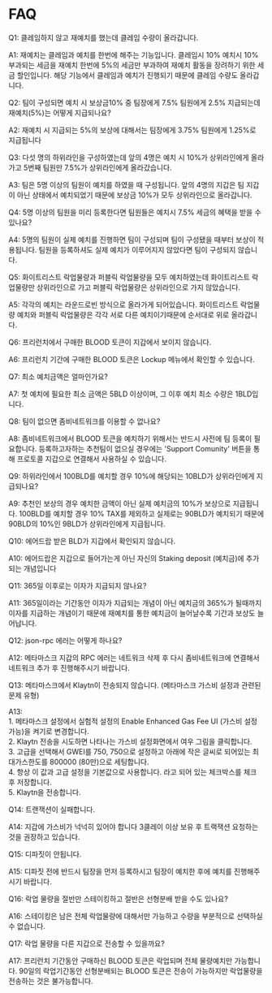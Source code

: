 # FAQ

Q1: 클레임하지 않고 재예치를 했는데 클레임 수량이 올라갑니다.

A1: 재예치는 클레임과 예치를 한번에 해주는 기능입니다. 클레임시 10% 예치시 10% 부과되는 세금을 재예치 한번에 5%의 세금만 부과하여 재예치 활동을 장려하기 위한 세금 할인입니다. 해당 기능에서 클레임과 예치가 진행되기 때문에 클레임 수량도 올라갑니다.

Q2: 팀이 구성되면 예치 시 보상금10% 중 팀장에게 7.5% 팀원에게 2.5% 지급되는데 재예치(5%)는 어떻게 지급되나요?

A2: 재예치 시 지급되는 5%의 보상에 대해서는 팀장에게 3.75% 팀원에게 1.25%로 지급됩니다

Q3: 다섯 명의 하위라인을 구성하였는데 앞의 4명은 예치 시 10%가 상위라인에게 올라가고 5번째 팀원만 7.5%가 상위라인에게 올라갔습니다.

A3: 팀은 5명 이상의 팀원이 예치를 하였을 때 구성됩니다. 앞의 4명의 지갑은 팀 지갑이 아닌 상태에서 예치되었기 때문에 보상금 10%가 모두 상위라인으로 올라갑니다.

Q4: 5명 이상의 팀원을 미리 등록한다면 팀원들은 예치시 7.5% 세금의 혜택을 받을 수 있나요?

A4: 5명의 팀원이 실제 예치를 진행하면 팀이 구성되며 팀이 구성됐을 때부터 보상이 적용됩니다. 팀원을 등록하셔도 실제 예치가 이루어지지 않았다면 팀이 구성되지 않습니다.

Q5: 화이트리스트 락업물량과 퍼블릭 락업물량을 모두 예치하였는데 화이트리스트 락업물량만 상위라인으로 가고 퍼블릭 락업물량은 상위라인으로 가지 않았습니다.

A5: 각각의 예치는 라운드로빈 방식으로 올라가게 되어있습니다. 화이트리스트 락업물량 예치와 퍼블릭 락업물량은 각각 서로 다른 예치이기때문에 순서대로 위로 올라갑니다.

Q6: 프리런치에서 구매한 BLOOD 토큰이 지갑에서 보이지 않습니다.

A6: 프리런치 기간에 구매한 BLOOD 토큰은 Lockup 메뉴에서 확인할 수 있습니다.

Q7: 최소 예치금액은 얼마인가요?

A7: 첫 예치에 필요한 최소 금액은 5BLD 이상이며, 그 이후 예치 최소 수량은 1BLD입니다.

Q8: 팀이 없으면 좀비네트워크를 이용할 수 없나요?

A8: 좀비네트워크에서 BLOOD 토큰을 예치하기 위해서는 반드시 사전에 팀 등록이 필요합니다. 등록하고자하는 추천팀이 없으실 경우에는 'Support Comunity' 버튼을 통해 프로토콜 지갑으로 연결해서 사용하실 수 있습니다.

Q9: 하위라인에서 100BLD를 예치할 경우 10%에 해당되는 10BLD가 상위라인에게 지급되나요?

A9: 추천인 보상의 경우 예치한 금액이 아닌 실제 예치금의 10%가 보상으로 지급됩니다. 100BLD를 예치할 경우 10% TAX를 제외하고 실제로는 90BLD가 예치되기 때문에 90BLD의 10%인 9BLD가 상위라인에게 지급됩니다.

Q10: 에어드랍 받은 BLD가 지갑에서 확인되지 않습니다.

A10: 에어드랍은 지갑으로 들어가는게 아닌 자신의 Staking deposit (예치금)에 추가되는 개념입니다

Q11: 365일 이후로는 이자가 지급되지 않나요?

A11: 365일이라는 기간동안 이자가 지급되는 개념이 아닌 예치금의 365%가 될때까지 이자를 지급하는 개념이기 때문에 재예치를 통한 예치금이 늘어날수록 기간과 보상도 늘어납니다.

Q12: json-rpc 에러는 어떻게 하나요?

A12: 메타마스크 지갑의 RPC 에러는 네트워크 삭제 후 다시 좀비네트워크에 연결해서 네트워크 추가 후 진행해주시기 바랍니다.

Q13: 메타마스크에서 Klaytn이 전송되지 않습니다. (메타마스크 가스비 설정과 관련된 문제 유형)&#x20;

A13: \
1\. 메타마스크 설정에서 실험적 설정의 Enable Enhanced Gas Fee UI (가스비 설정 가능)을 켜기로 변경합니다. \
2\. Klaytn 전송을 시도하면 나타나는 가스비 설정화면에서 여우 그림을 클릭합니다. \
3\. 고급을 선택해서 GWEI를 750, 750으로 설정하고 아래에 작은 글씨로 되어있는 최대가스한도를 800000 (80만)으로 세팅합니다. \
4\. 항상 이 값과 고급 설정을 기본값으로 사용합니다. 라고 되어 있는 체크박스를 체크 후 저장합니다. \
5\. Klaytn을 전송합니다.

Q14: 트랜잭션이 실패합니다.

A14: 지갑에 가스비가 넉넉히 있어야 합니다 3클레이 이상 보유 후 트랙잭션 요청하는 것을 권장하고 있습니다.

Q15: 디파짓이 안됩니다.

A15: 디파짓 전에 반드시 팀장을 먼저 등록하시고 팀장이 예치한 후에 예치를 진행해주시기 바랍니다.

Q16: 락업 물량을 절반만 스테이킹하고 절반은 선형분배 받을 수도 있나요?

A16: 스테이킹은 남은 전체 락업물량에 대해서만 가능하고 수량을 부분적으로 선택하실 수 없습니다.

Q17: 락업 물량을 다른 지갑으로 전송할 수 있을까요?

A17: 프리런치 기간동안 구매하신 BLOOD 토큰은 락업되며 전체 물량예치만 가능합니다. 90일의 락업기간동안 선형분배되는 BLOOD 토큰은 전송이 가능하지만 락업물량을 전송하는 것은 불가능합니다.
